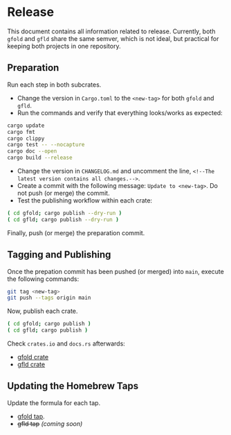 # Release

This document contains all information related to release.
Currently, both `gfold` and `gfld` share the same semver, which is not ideal, but practical for keeping both projects in one repository.

## Preparation

Run each step in both subcrates.

- Change the version in `Cargo.toml` to the `<new-tag>` for both `gfold` and `gfld`.
- Run the commands and verify that everything looks/works as expected:

```sh
cargo update
cargo fmt
cargo clippy
cargo test -- --nocapture
cargo doc --open
cargo build --release
```

- Change the version in `CHANGELOG.md` and uncomment the line, `<!--The latest version contains all changes.-->`.
- Create a commit with the following message: `Update to <new-tag>`. Do not push (or merge) the commit.
- Test the publishing workflow within each crate:

```sh
( cd gfold; cargo publish --dry-run )
( cd gfld; cargo publish --dry-run )
```

Finally, push (or merge) the preparation commit.

## Tagging and Publishing

Once the prepation commit has been pushed (or merged) into `main`, execute the following commands:

```sh
git tag <new-tag>
git push --tags origin main
```

Now, publish each crate.

```sh
( cd gfold; cargo publish )
( cd gfld; cargo publish )
```

Check `crates.io` and `docs.rs` afterwards:

- [gfold crate](https://crates.io/crates/gfold)
- [gfld crate](https://crates.io/crates/gfld) 

## Updating the Homebrew Taps

Update the formula for each tap.

- [gfold tap](https://github.com/nickgerace/homebrew-gfold).
- ~~gfld tap~~ *(coming soon)*

